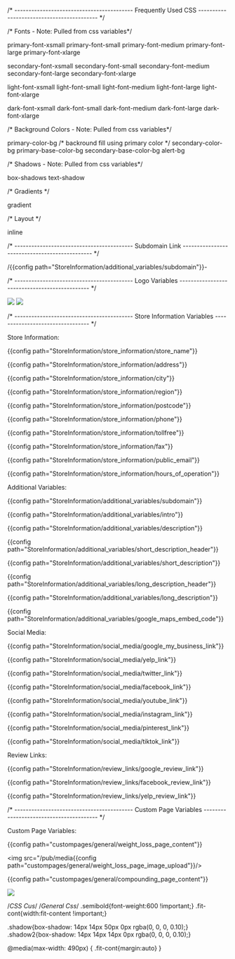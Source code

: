 

/* ------------------------------------------ Frequently Used CSS ------------------------------------------ */

/* Fonts - Note: Pulled from css variables*/

primary-font-xsmall
primary-font-small
primary-font-medium
primary-font-large
primary-font-xlarge

secondary-font-xsmall
secondary-font-small
secondary-font-medium
secondary-font-large
secondary-font-xlarge

light-font-xsmall
light-font-small
light-font-medium
light-font-large
light-font-xlarge

dark-font-xsmall
dark-font-small
dark-font-medium
dark-font-large
dark-font-xlarge

/* Background Colors - Note: Pulled from css variables*/

primary-color-bg /* backround fill using primary color */
secondary-color-bg
primary-base-color-bg
secondary-base-color-bg
alert-bg

/* Shadows - Note: Pulled from css variables*/

box-shadows
text-shadow

/* Gradients */

gradient

/* Layout */

inline


/* ------------------------------------------ Subdomain Link ---------------------------------------------- */

/{{config path="StoreInformation/additional_variables/subdomain"}}-

/* ------------------------------------------ Logo Variables ---------------------------------------------- */

<img src="/pub/media/ds2d/customize/image/{{config path='CustomizeSite/header/large_logo'}}" />
<img src="/pub/media/ds2d/customize/image/{{config path='CustomizeSite/header/small_logo'}}" />

/* ------------------------------------------ Store Information Variables --------------------------------- */

Store Information:

{{config path="StoreInformation/store_information/store_name"}}

{{config path="StoreInformation/store_information/address"}}

{{config path="StoreInformation/store_information/city"}}

{{config path="StoreInformation/store_information/region"}}

{{config path="StoreInformation/store_information/postcode"}}

{{config path="StoreInformation/store_information/phone"}}

{{config path="StoreInformation/store_information/tollfree"}}

{{config path="StoreInformation/store_information/fax"}}

{{config path="StoreInformation/store_information/public_email"}}

{{config path="StoreInformation/store_information/hours_of_operation"}}

Additional Variables:

{{config path="StoreInformation/additional_variables/subdomain"}}

{{config path="StoreInformation/additional_variables/intro"}}

{{config path="StoreInformation/additional_variables/description"}}

{{config path="StoreInformation/additional_variables/short_description_header"}}

{{config path="StoreInformation/additional_variables/short_description"}}

{{config path="StoreInformation/additional_variables/long_description_header"}}

{{config path="StoreInformation/additional_variables/long_description"}}

{{config path="StoreInformation/additional_variables/google_maps_embed_code"}}

Social Media:

{{config path="StoreInformation/social_media/google_my_business_link"}}

{{config path="StoreInformation/social_media/yelp_link"}}

{{config path="StoreInformation/social_media/twitter_link"}}

{{config path="StoreInformation/social_media/facebook_link"}}

{{config path="StoreInformation/social_media/youtube_link"}}

{{config path="StoreInformation/social_media/instagram_link"}}

{{config path="StoreInformation/social_media/pinterest_link"}}

{{config path="StoreInformation/social_media/tiktok_link"}}

Review Links:

{{config path="StoreInformation/review_links/google_review_link"}}

{{config path="StoreInformation/review_links/facebook_review_link"}}

{{config path="StoreInformation/review_links/yelp_review_link"}}

/* ------------------------------------------ Custom Page Variables ---------------------------------------- */

Custom Page Variables:

{{config path="custompages/general/weight_loss_page_content"}}

<img src="/pub/media{{config path="custompages/general/weight_loss_page_image_upload"}}/>

{{config path="custompages/general/compounding_page_content"}}

<img src="/pub/media{{config path='custompages/general/compounding_page_image_upload'}}"/>





/*CSS Cus*/
/*General Css*/
.semibold{font-weight:600 !important;}
.fit-cont{width:fit-content !important;}

.shadow{box-shadow: 14px 14px 50px 0px rgba(0, 0, 0, 0.10);}
.shadow2{box-shadow: 14px 14px 14px 0px rgba(0, 0, 0, 0.10);}

@media(max-width: 490px) {
 .fit-cont{margin:auto}
}
